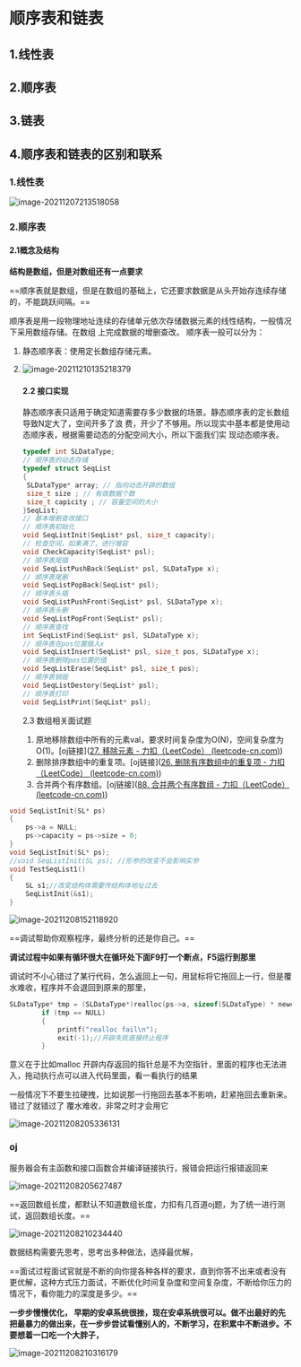 # 顺序表和链表  

## 1.线性表 

## 2.顺序表 

## 3.链表 

## 4.顺序表和链表的区别和联系 



### 1.线性表



![image-20211207213518058](C:\Users\李晓冬\AppData\Roaming\Typora\typora-user-images\image-20211207213518058.png)



### 2.顺序表

#### 2.1概念及结构



**结构是数组，但是对数组还有一点要求**

==顺序表就是数组，但是在数组的基础上，它还要求数据是从头开始存连续存储的，不能跳跃间隔。==

 顺序表是用一段物理地址连续的存储单元依次存储数据元素的线性结构，一般情况下采用数组存储。在数组 上完成数据的增删查改。 顺序表一般可以分为：

1. 静态顺序表：使用定长数组存储元素。

2. ![image-20211210135218379](C:\Users\李晓冬\AppData\Roaming\Typora\typora-user-images\image-20211210135218379.png)

   #### 2.2 接口实现 

   静态顺序表只适用于确定知道需要存多少数据的场景。静态顺序表的定长数组导致N定大了，空间开多了浪 费，开少了不够用。所以现实中基本都是使用动态顺序表，根据需要动态的分配空间大小，所以下面我们实 现动态顺序表。

   ~~~c
   typedef int SLDataType;
   // 顺序表的动态存储
   typedef struct SeqList
   {
    SLDataType* array; // 指向动态开辟的数组
    size_t size ; // 有效数据个数
    size_t capicity ; // 容量空间的大小
   }SeqList;
   // 基本增删查改接口
   // 顺序表初始化
   void SeqListInit(SeqList* psl, size_t capacity);
   // 检查空间，如果满了，进行增容
   void CheckCapacity(SeqList* psl);
   // 顺序表尾插
   void SeqListPushBack(SeqList* psl, SLDataType x);
   // 顺序表尾删
   void SeqListPopBack(SeqList* psl);
   // 顺序表头插
   void SeqListPushFront(SeqList* psl, SLDataType x);
   // 顺序表头删
   void SeqListPopFront(SeqList* psl);
   // 顺序表查找
   int SeqListFind(SeqList* psl, SLDataType x); 
   // 顺序表在pos位置插入x
   void SeqListInsert(SeqList* psl, size_t pos, SLDataType x);
   // 顺序表删除pos位置的值
   void SeqListErase(SeqList* psl, size_t pos);
   // 顺序表销毁
   void SeqListDestory(SeqList* psl);
   // 顺序表打印
   void SeqListPrint(SeqList* psl);
   ~~~

   2.3 数组相关面试题 

   1. 原地移除数组中所有的元素val，要求时间复杂度为O(N)，空间复杂度为O(1)。[oj链接]([27. 移除元素 - 力扣（LeetCode） (leetcode-cn.com)](https://leetcode-cn.com/problems/remove-element/))
   2. 删除排序数组中的重复项。[oj链接]([26. 删除有序数组中的重复项 - 力扣（LeetCode） (leetcode-cn.com)](https://leetcode-cn.com/problems/remove-duplicates-from-sorted-array/))
   3. 合并两个有序数组。[oj链接]([88. 合并两个有序数组 - 力扣（LeetCode） (leetcode-cn.com)](https://leetcode-cn.com/problems/merge-sorted-array/))

~~~c
void SeqListInit(SL* ps)
{
	ps->a = NULL;
	ps->capacity = ps->size = 0;
}
void SeqListInit(SL* ps); 
//void SeqListInit(SL ps); //形参的改变不会影响实参
void TestSeqList1()
{
	SL s1;//改变结构体需要传结构体地址过去
	SeqListInit(&s1);
}
~~~



![image-20211208152118920](C:\Users\李晓冬\AppData\Roaming\Typora\typora-user-images\image-20211208152118920.png)



==调试帮助你观察程序，最终分析的还是你自己。==

**调试过程中如果有循环很大在循环处下面F9打一个断点，F5运行到那里**

调试时不小心错过了某行代码，怎么返回上一句，用鼠标将它拖回上一行，但是覆水难收，程序并不会退回到原来的那里，

~~~c
SLDataType* tmp = (SLDataType*)realloc(ps->a, sizeof(SLDataType) * newcapacity);
		if (tmp == NULL)
		{
			printf("realloc fail\n");
			exit(-1);//开辟失败直接终止程序
		}
~~~

意义在于比如malloc 开辟内存返回的指针总是不为空指针，里面的程序也无法进入，拖动执行点可以进入代码里面，看一看执行的结果

一般情况下不要生拉硬拽，比如说那一行拖回去基本不影响，赶紧拖回去重新来。错过了就错过了 覆水难收，非常之时才会用它



![image-20211208205336131](C:\Users\李晓冬\AppData\Roaming\Typora\typora-user-images\image-20211208205336131.png)

### oj  

服务器会有主函数和接口函数合并编译链接执行，报错会把运行报错返回来

![image-20211208205627487](C:\Users\李晓冬\AppData\Roaming\Typora\typora-user-images\image-20211208205627487.png)

==返回数组长度，都默认不知道数组长度，力扣有几百道oj题，为了统一进行测试，返回数组长度。==

![image-20211208210234440](C:\Users\李晓冬\AppData\Roaming\Typora\typora-user-images\image-20211208210234440.png)

数据结构需要先思考，思考出多种做法，选择最优解，

==面试过程面试官就是不断的向你提各种各样的要求，直到你答不出来或者没有更优解，这种方式压力面试，不断优化时间复杂度和空间复杂度，不断给你压力的情况下，看你能力的深度是多少。==

**一步步慢慢优化， 早期的安卓系统很挫，现在安卓系统很可以。做不出最好的先把最暴力的做出来，在一步步尝试看懂别人的，不断学习，在积累中不断进步。不要想着一口吃一个大胖子，**

![image-20211208210316179](C:\Users\李晓冬\AppData\Roaming\Typora\typora-user-images\image-20211208210316179.png)

